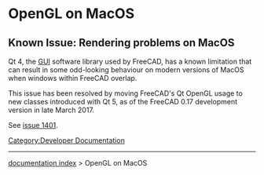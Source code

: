 # OpenGL on MacOS
## Known Issue: Rendering problems on MacOS 

Qt 4, the [ GUI](wikipedia:Graphical_User_Interface.md) software library used by FreeCAD, has a known limitation that can result in some odd-looking behaviour on modern versions of MacOS when windows within FreeCAD overlap.

This issue has been resolved by moving FreeCAD\'s Qt OpenGL usage to new classes introduced with Qt 5, as of the FreeCAD 0.17 development version in late March 2017.

See [issue 1401](http://freecadweb.org/tracker/view.php?id=1401).

[Category:Developer Documentation](Category:Developer_Documentation.md)

---
[documentation index](../README.md) > OpenGL on MacOS
